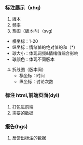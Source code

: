 ### 标注展示（xhq)

1. 版本
2. 频率
3. 热图（版本内）（svg)

- 横坐标：1-20
- 纵坐标：情绪值的绝对值的和（\*）
- 球大小：体现词频&情绪值综合影响
- 球颜色：体现不同版本

4. 折线图（版本间）
   - 横坐标：时间
   - 纵坐标：讨论次数

### 标注 html,前端页面(dyl)

1. 打包进前端
2. 需要的数据

### 报告(hgs)

1. 反馈出标注的数据
